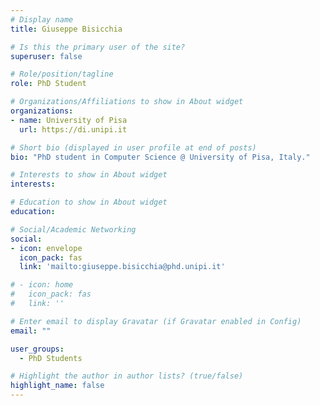 ```yaml
---
# Display name
title: Giuseppe Bisicchia

# Is this the primary user of the site?
superuser: false

# Role/position/tagline
role: PhD Student

# Organizations/Affiliations to show in About widget
organizations:
- name: University of Pisa
  url: https://di.unipi.it

# Short bio (displayed in user profile at end of posts)
bio: "PhD student in Computer Science @ University of Pisa, Italy."

# Interests to show in About widget
interests:

# Education to show in About widget
education:

# Social/Academic Networking
social:
- icon: envelope
  icon_pack: fas
  link: 'mailto:giuseppe.bisicchia@phd.unipi.it'

# - icon: home
#   icon_pack: fas
#   link: ''

# Enter email to display Gravatar (if Gravatar enabled in Config)
email: ""

user_groups:
  - PhD Students

# Highlight the author in author lists? (true/false)
highlight_name: false
---
```


